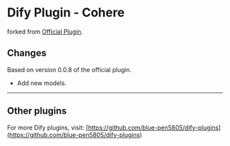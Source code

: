 # Dify Plugin - Cohere

forked from [Official Plugin](https://github.com/langgenius/dify-official-plugins/tree/main/models/cohere).

## Changes

Based on version 0.0.8 of the official plugin.

- Add new models.

---

## Other plugins

For more Dify plugins, visit: [https://github.com/blue-pen5805/dify-plugins](https://github.com/blue-pen5805/dify-plugins)
